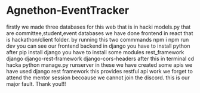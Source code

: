 # Agnethon-EventTracker
firstly we made three databases for this web that is in hacki models.py that are committee,student,event databases
we have done frontend in react that is hackathon/client folder.
by running this two commmands
npm i
npm run dev
you can see our frontend
backend in django 
you have to install python after
pip install django 
you have to install some modules
rest_framework
django
django-rest-framework
django-cors-headers
after this in terminal
cd hacka
python manage.py runserver
in these we have created some apis
we have used django rest framework this provides restful api work 
we forget to attend the mentor session becoause we cannot join the discord. this is our major fault.
Thank you!!!
